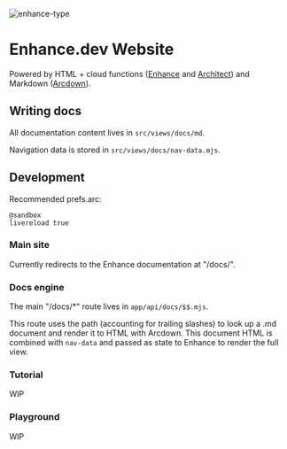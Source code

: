 ![enhance-type](https://user-images.githubusercontent.com/76308/224389400-07b39e01-68c1-4471-aca1-9beb58f146dd.svg)

# Enhance.dev Website

Powered by HTML + cloud functions ([Enhance](https://enhance.dev) and [Architect](https://arc.codes)) and Markdown ([Arcdown](https://github.com/architect/arcdown)).

## Writing docs

All documentation content lives in `src/views/docs/md`.

Navigation data is stored in `src/views/docs/nav-data.mjs`.

## Development

Recommended prefs.arc:

```arc
@sandbox
livereload true
```

### Main site

Currently redirects to the Enhance documentation at "/docs/".

### Docs engine

The main "/docs/*" route lives in `app/api/docs/$$.mjs`.

This route uses the path (accounting for trailing slashes) to look up a .md document and render it to HTML with Arcdown. This document HTML is combined with `nav-data` and passed as state to Enhance to render the full view.

### Tutorial

WIP

### Playground

WIP
